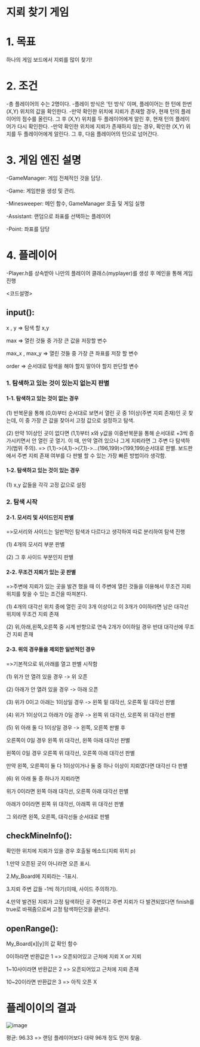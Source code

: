 # 지뢰 찾기 게임

# 1. 목표
하나의 게임 보드에서 지뢰를 많이 찾기!


# 2. 조건
-총 플레이어의 수는 2명이다.
-플레이 방식은 '턴 방식' 이며, 플레이어는 한 턴에 한번 (X,Y) 위치의 값을 확인한다.
-만약 확인한 위치에 지뢰가 존재할 경우, 현재 턴의 플레이어의 점수를 올린다. 
 그 후 (X,Y) 위치를 두 플레이어에게 알린 후, 현재 턴의 플레이어가 다시 확인한다.
-만약 확인한 위치에 지뢰가 존재하지 않는 경우, 확인한 (X,Y) 위치를 두 플레이어에게 알린다.
 그 후, 다음 플레이어의 턴으로 넘어간다.


# 3. 게임 엔진 설명
-GameManager: 게임 전체적인 것을 담당.

-Game: 게임판을 생성 및 관리.

-Minesweeper: 메인 함수, GameManager 호출 및 게임 실행

-Assistant: 랜덤으로 좌표를 선택하는 플레이어

-Point: 좌표를 담당


# 4. 플레이어
-Player.h를 상속받아 나만의 플레이어 클래스(myplayer)를 생성 후 메인을 통해 게임 진행


<코드설명>

## input():

 x , y => 탐색 할 x,y
 
 max => 열린 것들 중 가장 큰 값을 저장할 변수
 
 max_x , max_y => 열린 것들 중 가장 큰 좌표를 저장 할 변수
 
 order => 순서대로 탐색을 해야 할지 말아야 할지 판단할 변수
 
### 1. 탐색하고 있는 것이 있는지 없는지 판별

#### 1-1. 탐색하고 있는 것이 없는 경우
 
  (1) 반복문을 통해 (0,0)부터 순서대로 보면서 열린 곳 중 1이상(주변 지뢰 존재)인 곳 찾는데,
  이 중 가장 큰 값을 찾아서 고정 값으로 설정하고 탐색.
 
  (2) 만약 1이상인 곳이 없다면 (1,1)부터 x와 y값을 이중반복문을 통해 순서대로 +3씩
  증가시키면서 안 열린 곳 열기.
  이 때, 만약 열려 있으나 그게 지뢰라면 그 주변 다 탐색하기(범위 주의).
  => (1,1)->(4,1)->(7,1)->...(196,199)>(199,199)순서대로 판별. 보드판에서 주변 지뢰 존재
  여부를 다 판별 할 수 있는 가장 빠른 방법이라 생각함.

#### 1-2. 탐색하고 있는 것이 있는 경우
 
  (1) x,y 값들을 각각 고정 값으로 설정
 
### 2. 탐색 시작
 
#### 2-1. 모서리 및 사이드인지 판별
 =>모서리와 사이드는 일반적인 탐색과 다르다고 생각하여 따로 분리하여 탐색 진행
 
 (1) 4개의 모서리 부분 판별
 
 (2) 그 후 사이드 부분인지 판별
 
#### 2-2. 무조건 지뢰가 있는 곳 판별
 =>주변에 지뢰가 있는 곳을 발견 했을 때 이 주변에 열린 것들을 이용해서 무조건 지뢰
위치를 찾을 수 있는 조건을 따져본다.
 
 (1) 4개의 대각선 위치 중에 열린 곳이 3개 이상이고 이 3개가 0이하라면 남은 대각선 위치에
무조건 지뢰 존재
 
 (2) 위,아래,왼쪽,오른쪽 중 시계 반향으로 연속 2개가 0이하일 경우 반대 대각선에 무조건 지뢰
존재
 
#### 2-3. 위의 경우들을 제외한 일반적인 경우
 =>기본적으로 위,아래를 열고 판별 시작함
 
 (1) 위가 안 열려 있을 경우 -> 위 오픈
 
 (2) 아래가 안 열려 있을 경우 -> 아래 오픈

 (3) 위가 0이고 아래는 1이상일 경우 -> 왼쪽 밑 대각선, 오른쪽 밑 대각선 판별
 
 (4) 위가 1이상이고 아래가 0일 경우 -> 왼쪽 위 대각선, 오른쪽 위 대각선 판별
 
 (5) 위 아래 둘 다 1이상일 경우 -> 왼쪽, 오른쪽 판별 후
 
 오른쪽이 0일 경우 왼쪽 위 대각선, 왼쪽 아래 대각선 판별
 
 왼쪽이 0일 경우 오른쪽 위 대각선, 오른쪽 아래 대각선 판별
 
 만약 왼쪽, 오른쪽이 둘 다 1이상이거나 둘 중 하나 이상이 지뢰였다면 대각선 다 판별
 
 (6) 위 아래 둘 중 하나가 지뢰라면
 
 위가 0이라면 왼쪽 아래 대각선, 오른쪽 아래 대각선 판별
 
 아래가 0이라면 왼쪽 위 대각선, 아래쪽 위 대각선 판별

 그 외라면 왼쪽, 오른쪽, 대각선들 순서대로 판별


## checkMineInfo():
확인한 위치에 지뢰가 있을 경우 호출될 메소드(지뢰 위치 p)

1.만약 오픈된 곳이 아니라면 오픈 표시.

2.My_Board에 지뢰라는 -1표시.

3.지뢰 주변 값들 -1씩 하기(이때, 사이드 주의하기).

4.만약 발견된 지뢰가 고정 탐색하던 곳 주변이고 주변 지뢰가 다 발견되었다면 finish를 true로
바꿔줌으로써 고정 탐색하던것을 끝낸다.


## openRange():
My_Board[x][y]의 값 확인 함수

0이하라면 반환값은 1 => 오픈되어있고 근처에 지뢰 X or 지뢰

1~10사이라면 반환값은 2 => 오픈되어있고 근처에 지뢰 존재

10~20이라면 반환값은 3 => 아직 오픈 X


# 플레이이의 결과

![image](https://user-images.githubusercontent.com/22833414/132138145-70f63e2d-837c-4cbf-9ec6-7711a2e5c33a.png)

평균: 96.33 => 랜덤 플레이어보다 대략 96개 정도 먼저 찾음.
